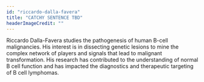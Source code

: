 ```yaml
---
id: "riccardo-dalla-favera"
title: "CATCHY SENTENCE TBD"
headerImageCredit: ""
---
```


Riccardo Dalla-Favera studies the pathogenesis of human B-cell malignancies. His interest is in dissecting genetic lesions to mine the complex network of players and signals that lead to malignant transformation. His research has contributed to the understanding of normal B cell function and has impacted the diagnostics and therapeutic targeting of B cell lymphomas.
